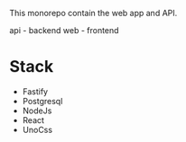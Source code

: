 This monorepo contain the web app and API.

api - backend
web - frontend

# Stack

- Fastify
- Postgresql
- NodeJs
- React
- UnoCss
